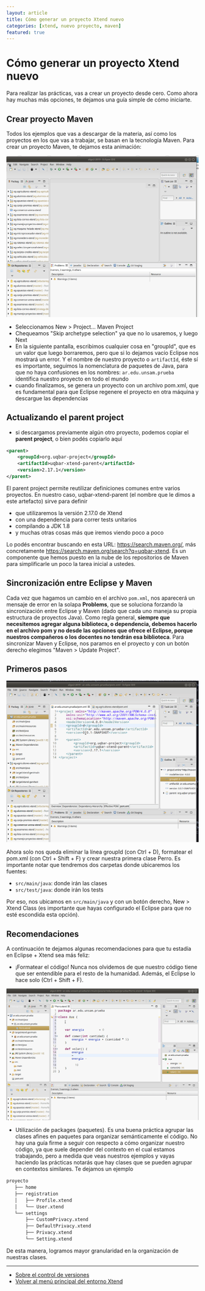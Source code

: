 ```yaml
---
layout: article
title: Cómo generar un proyecto Xtend nuevo
categories: [xtend, nuevo proyecto, maven]
featured: true
---
```


# Cómo generar un proyecto Xtend nuevo

Para realizar las prácticas, vas a crear un proyecto desde cero. Como ahora hay muchas más opciones, te dejamos una guía simple de cómo iniciarte.

## Crear proyecto Maven

Todos los ejemplos que vas a descargar de la materia, así como los proyectos en los que vas a trabajar, se basan en la tecnología Maven. Para crear un proyecto Maven, te dejamos esta animación:

![image](/img/languages/creatingNewProject.gif)

- Seleccionamos New > Project... Maven Project
- Chequeamos "Skip archetype selection" ya que no lo usaremos, y luego Next
- En la siguiente pantalla, escribimos cualquier cosa en "groupId", que es un valor que luego borraremos, pero que si lo dejamos vacío Eclipse nos mostrará un error. Y el nombre de nuestro proyecto o `artifactId`, éste sí es importante, seguimos la nomenclatura de paquetes de Java, para que no haya confusiones en los nombres: `ar.edu.unsam.prueba` identifica nuestro proyecto en todo el mundo
- cuando finalizamos, se genera un proyecto con un archivo pom.xml, que es fundamental para que Eclipse regenere el proyecto en otra máquina y descargue las dependencias

## Actualizando el parent project

- si descargamos previamente algún otro proyecto, podemos copiar el **parent project**, o bien podés copiarlo aquí

```xml
<parent>
    <groupId>org.uqbar-project</groupId>
    <artifactId>uqbar-xtend-parent</artifactId>
    <version>2.17.1</version>
</parent>
```

El parent project permite reutilizar definiciones comunes entre varios proyectos. En nuestro caso, uqbar-xtend-parent (el nombre que le dimos a este artefacto) sirve para definir

- que utilizaremos la versión 2.17.0 de Xtend
- con una dependencia para correr tests unitarios
- compilando a JDK 1.8
- y muchas otras cosas más que iremos viendo poco a poco

Lo podés encontrar buscando en esta URL: https://search.maven.org/, más concretamente https://search.maven.org/search?q=uqbar-xtend. Es un componente que hemos puesto en la nube de los repositorios de Maven para simplificarle un poco la tarea inicial a ustedes.

## Sincronización entre Eclipse y Maven

Cada vez que hagamos un cambio en el archivo `pom.xml`, nos aparecerá un mensaje de error en la solapa **Problems**, que se soluciona forzando la sincronización entre Eclipse y Maven (dado que cada uno maneja su propia estructura de proyectos Java). Como regla general, **siempre que necesitemos agregar alguna biblioteca, o dependencia, debemos hacerlo en el archivo pom y no desde las opciones que ofrece el Eclipse, porque nuestros compañeros o los docentes no tendrán esa biblioteca**. Para sincronizar Maven y Eclipse, nos paramos en el proyecto y con un botón derecho elegimos "Maven > Update Project".

## Primeros pasos

![image](/img/languages/firstClass.gif)

Ahora solo nos queda eliminar la línea groupId (con Ctrl + D), formatear el pom.xml (con Ctrl + Shift + F) y crear nuestra primera clase Perro. Es importante notar que tendremos dos carpetas donde ubicaremos los fuentes:

- `src/main/java`: donde irán las clases
- `src/test/java`: donde irán los tests

Por eso, nos ubicamos en `src/main/java` y con un botón derecho, New > Xtend Class (es importante que hayas configurado el Eclipse para que no esté escondida esta opción). 

## Recomendaciones

A continuación te dejamos algunas recomendaciones para que tu estadía en Eclipse + Xtend sea más feliz:

- ¡Formatear el código! Nunca nos olvidemos de que nuestro código tiene que ser entendible para el resto de la humanidad. Además, el Eclipse lo hace solo (Ctrl + Shift + F).

![image](/img/languages/formattingCode.gif)

- Utilización de packages (paquetes). Es una buena práctica agrupar las clases afines en paquetes para organizar semánticamente el código. No hay una guía firme a seguir con respecto a cómo organizar nuestro código, ya que suele depender del contexto en el cual estamos trabajando, pero a medida que veas nuestros ejemplos y vayas haciendo las prácticas notarás que hay clases que se pueden agrupar en contextos similares. Te dejamos un ejemplo

```bash
proyecto
   ├── home
   ├── registration
   │   ├── Profile.xtend
   │   └── User.xtend
   └── settings
       ├── CustomPrivacy.xtend
       ├── DefaultPrivacy.xtend
       ├── Privacy.xtend
       └── Setting.xtend
```

De esta manera, logramos mayor granularidad en la organización de nuestras clases.
____

* [Sobre el control de versiones](amigandonosGit.md)
* [Volver al menú principal del entorno Xtend](entornoXtend.md)